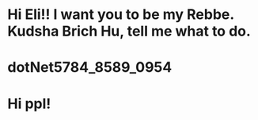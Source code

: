 # Hi Eli!! I want you to be my Rebbe. Kudsha Brich Hu, tell me what to do.
# dotNet5784_8589_0954
# Hi ppl!
